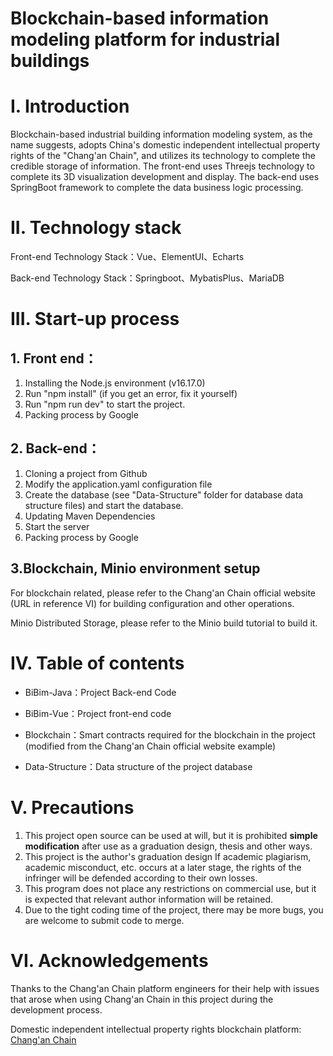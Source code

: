 #  Blockchain-based information modeling platform for industrial buildings

# I. Introduction

Blockchain-based industrial building information modeling system, as the name suggests, adopts China's domestic independent intellectual property rights of the "Chang'an Chain", and utilizes its technology to complete the credible storage of information. The front-end uses Threejs technology to complete its 3D visualization development and display. The back-end uses SpringBoot framework to complete the data business logic processing.

# II. Technology stack

Front-end Technology Stack：Vue、ElementUI、Echarts

Back-end Technology Stack：Springboot、MybatisPlus、MariaDB

# III. Start-up process

## 1. Front end：

1. Installing the Node.js environment (v16.17.0)
2. Run "npm install" (if you get an error, fix it yourself)
3. Run "npm run dev" to start the project.
4. Packing process by Google

## 2. Back-end：

1. Cloning a project from Github
2. Modify the application.yaml configuration file
3. Create the database (see "Data-Structure" folder for database data structure files) and start the database.
4. Updating Maven Dependencies
5. Start the server
6. Packing process by Google

## 3.Blockchain, Minio environment setup

For blockchain related, please refer to the Chang'an Chain official website (URL in reference VI) for building configuration and other operations.

Minio Distributed Storage, please refer to the Minio build tutorial to build it.

# IV. Table of contents

+ BiBim-Java：Project Back-end Code

+ BiBim-Vue：Project front-end code

+ Blockchain：Smart contracts required for the blockchain in the project (modified from the Chang'an Chain official website example)

+ Data-Structure：Data structure of the project database

# V. Precautions

1. This project open source can be used at will, but it is prohibited **simple modification** after use as a graduation design, thesis and other ways.
2. This project is the author's graduation design If academic plagiarism, academic misconduct, etc. occurs at a later stage, the rights of the infringer will be defended according to their own losses.
3. This program does not place any restrictions on commercial use, but it is expected that relevant author information will be retained.
3. Due to the tight coding time of the project, there may be more bugs, you are welcome to submit code to merge.

# VI. Acknowledgements

Thanks to the Chang'an Chain platform engineers for their help with issues that arose when using Chang'an Chain in this project during the development process.

Domestic independent intellectual property rights blockchain platform: [Chang'an Chain](https://chainmaker.org.cn/)
